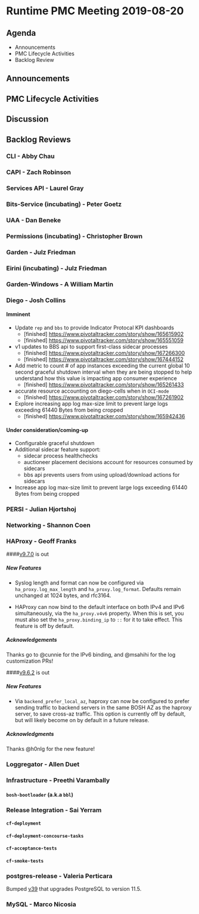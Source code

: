 # Runtime PMC Meeting 2019-08-20

## Agenda

* Announcements
* PMC Lifecycle Activities
* Backlog Review


## Announcements


## PMC Lifecycle Activities


## Discussion



## Backlog Reviews

### CLI - Abby Chau


### CAPI - Zach Robinson


### Services API - Laurel Gray


### Bits-Service (incubating) - Peter Goetz


### UAA - Dan Beneke


### Permissions (incubating) - Christopher Brown


### Garden - Julz Friedman


### Eirini (incubating) - Julz Friedman


### Garden-Windows - A William Martin


### Diego - Josh Collins
#### Imminent
- Update `rep` and `bbs` to provide Indicator Protocal KPI dashboards
  - [finished] https://www.pivotaltracker.com/story/show/165615902
  - [finished] https://www.pivotaltracker.com/story/show/165551059  
- v1 updates to BBS api to support first-class sidecar processes
  - [finished] https://www.pivotaltracker.com/story/show/167266300
  - [finished] https://www.pivotaltracker.com/story/show/167444152
- Add metric to count # of app instances exceeding the current global 10 second graceful shutdown interval when they are being stopped to help understand how this value is impacting app consumer experience
  - [finished] https://www.pivotaltracker.com/story/show/165261433
- accurate resource accounting on diego-cells when in `OCI-mode`
  - [finished] https://www.pivotaltracker.com/story/show/167261902
- Explore increasing app log max-size limit to prevent large logs exceeding 61440 Bytes from being cropped
  - [finished] https://www.pivotaltracker.com/story/show/165942436
#### Under consideration/coming-up
- Configurable graceful shutdown
- Additional sidecar feature support:
  - sidecar process healthchecks
  - auctioneer placement decisions account for resources consumed by sidecars
  - bbs api prevents users from using upload/download actions for sidecars
- Increase app log max-size limit to prevent large logs exceeding 61440 Bytes from being cropped



### PERSI - Julian Hjortshoj


### Networking - Shannon Coen


### HAProxy - Geoff Franks

####[v9.7.0](https://github.com/cloudfoundry-incubator/haproxy-boshrelease/releases) is out
##### New Features

- Syslog length and format can now be configured via `ha_proxy.log_max_length` and `ha_proxy.log_format`.
  Defaults remain unchanged at 1024 bytes, and rfc3164.

- HAProxy can now bind to the default interface on both IPv4 and IPv6 simultaneously, via the `ha_proxy.v4v6`
  property. When this is set, you must also set the `ha_proxy.binding_ip` to `::` for it to take effect. This
  feature is off by default.


##### Acknowledgements

Thanks go to @cunnie for the IPv6 binding, and @msahihi for the log customization PRs!

####[v9.6.2](https://github.com/cloudfoundry-incubator/haproxy-boshrelease/releases) is out
##### New Features

- Via `backend_prefer_local_az`, haproxy can now be configured to prefer sending traffic
  to backend servers in the same BOSH AZ as the haproxy server, to save cross-az traffic.
  This option is currently off by default, but will likely become on by default in a future
  release.

##### Acknowledgments

Thanks @h0nIg for the new feature!

### Loggregator - Allen Duet


### Infrastructure - Preethi Varambally

#### `bosh-bootloader` (a.k.a `bbl`)


### Release Integration - Sai Yerram

#### `cf-deployment`


#### `cf-deployment-concourse-tasks`


#### `cf-acceptance-tests`


#### `cf-smoke-tests`


### postgres-release - Valeria Perticara
Bumped [v39](https://github.com/cloudfoundry/postgres-release/releases/tag/v39) that upgrades PostgreSQL to version 11.5.

### MySQL - Marco Nicosia
